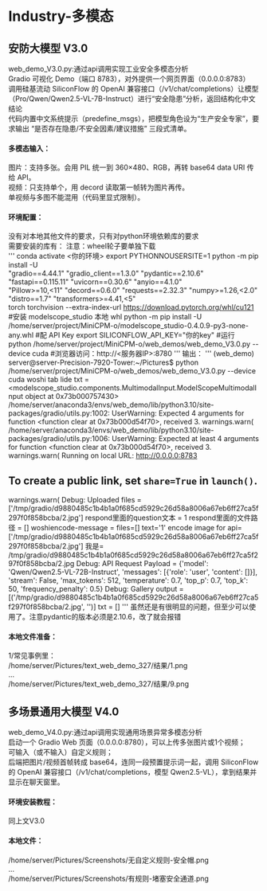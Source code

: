# Industry-多模态
## 安防大模型 V3.0  
web_demo_V3.0.py:通过api调用实现工业安全多模态分析  
Gradio 可视化 Demo（端口 8783），对外提供一个网页界面（0.0.0.0:8783）  
调用硅基流动 SiliconFlow 的 OpenAI 兼容接口（/v1/chat/completions）让模型（Pro/Qwen/Qwen2.5-VL-7B-Instruct）进行“安全隐患”分析，返回结构化中文结论  
代码内置中文系统提示（predefine_msgs），把模型角色设为“生产安全专家”，要求输出 “是否存在隐患/不安全因素/建议措施” 三段式清单。  

#### 多模态输入：  
图片：支持多张。会用 PIL 统一到 360×480、RGB，再转 base64 data URI 传给 API。<br>
视频：只支持单个，用 decord 读取第一帧转为图片再传。<br>
单视频与多图不能混用（代码里显式限制）。<br>
#### 环境配置：
没有对本地其他文件的要求，只有对python环境依赖库的要求<br>
需要安装的库有：
注意：wheel轮子要单独下载<br>
'''
conda activate <你的环境>
export PYTHONNOUSERSITE=1
python -m pip install -U \
  "gradio==4.44.1" "gradio_client==1.3.0" "pydantic==2.10.6" "fastapi==0.115.11" "uvicorn==0.30.6" "anyio==4.1.0" \
  "Pillow>=10,<11" "decord==0.6.0" "requests==2.32.3" "numpy>=1.26,<2.0" "distro==1.7" "transformers>=4.41,<5" \
  torch torchvision --extra-index-url https://download.pytorch.org/whl/cu121
#安装 modelscope_studio 本地 whl
python -m pip install -U /home/server/project/MiniCPM-o/modelscope_studio-0.4.0.9-py3-none-any.whl
#配 API Key
export SILICONFLOW_API_KEY="你的key"
#运行
python /home/server/project/MiniCPM-o/web_demos/web_demo_V3.0.py --device cuda
#浏览器访问：http://<服务器IP>:8780
'''
输出：
'''
(web_demo) server@server-Precision-7920-Tower:~/Pictures$ python /home/server/project/MiniCPM-o/web_demos/web_demo_V3.0.py --device cuda
woshi tab lide txt = <modelscope_studio.components.MultimodalInput.ModelScopeMultimodalInput object at 0x73b000757430>
/home/server/anaconda3/envs/web_demo/lib/python3.10/site-packages/gradio/utils.py:1002: UserWarning: Expected 4 arguments for function <function clear at 0x73b000d54f70>, received 3.
  warnings.warn(
/home/server/anaconda3/envs/web_demo/lib/python3.10/site-packages/gradio/utils.py:1006: UserWarning: Expected at least 4 arguments for function <function clear at 0x73b000d54f70>, received 3.
  warnings.warn(
Running on local URL:  http://0.0.0.0:8783

To create a public link, set `share=True` in `launch()`. 
--------
  warnings.warn(
Debug: Uploaded files = ['/tmp/gradio/d9880485c1b4b1a0f685cd5929c26d58a8006a67eb6ff27ca5f297f0f858bcba/2.jpg']
respond里面的question文本 = 1
respond里面的文件路径 = []
woshiencode-message =  files=[] text='1'
encode image for api= ['/tmp/gradio/d9880485c1b4b1a0f685cd5929c26d58a8006a67eb6ff27ca5f297f0f858bcba/2.jpg']
我是= /tmp/gradio/d9880485c1b4b1a0f685cd5929c26d58a8006a67eb6ff27ca5f297f0f858bcba/2.jpg
Debug: API Request Payload = {'model': 'Qwen/Qwen2.5-VL-72B-Instruct', 'messages': [{'role': 'user', 'content': []}], 'stream': False, 'max_tokens': 512, 'temperature': 0.7, 'top_p': 0.7, 'top_k': 50, 'frequency_penalty': 0.5}
Debug: Gallery output = [('/tmp/gradio/d9880485c1b4b1a0f685cd5929c26d58a8006a67eb6ff27ca5f297f0f858bcba/2.jpg', '')]
txt =  []
'''
虽然还是有很明显的问题，但至少可以使用了。注意pydantic的版本必须是2.10.6，改了就会报错

#### 本地文件准备：
1/常见事例里：<br>
/home/server/Pictures/text_web_demo_327/结果/1.png<br>
...<br>
/home/server/Pictures/text_web_demo_327/结果/9.png<br>

## 多场景通用大模型 V4.0 
web_demo_V4.0.py:通过api调用实现通用场景异常多模态分析<br>
启动一个 Gradio Web 页面（0.0.0.0:8780），可以上传多张图片或1个视频；<br>
可输入（或不输入）自定义规则；<br>
后端把图片/视频首帧转成 base64，连同一段预置提示词一起，调用 SiliconFlow 的 OpenAI 兼容接口（/v1/chat/completions，模型 Qwen2.5-VL），拿到结果并显示在聊天窗里。<br>
#### 环境安装教程：
同上文V3.0
#### 本地文件：
/home/server/Pictures/Screenshots/无自定义规则-安全帽.png<br>
...<br>
/home/server/Pictures/Screenshots/有规则-堵塞安全通道.png<br> 
